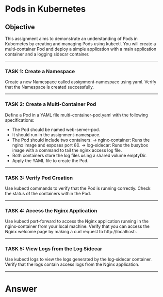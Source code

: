# Pods in Kubernetes

## Objective

This assignment aims to demonstrate an understanding of Pods in Kubernetes by creating and managing Pods using kubectl. You will create a multi-container Pod and deploy a simple application with a main application container and a logging sidecar container.

---

### TASK 1: Create a Namespace

Create a new Namespace called assignment-namespace using yaml. Verify that the Namespace is created successfully.

---

### TASK 2: Create a Multi-Container Pod

Define a Pod in a YAML file multi-container-pod.yaml with the following specifications:

- The Pod should be named web-server-pod.
- It should run in the assignment-namespace.
- The Pod should include two containers:
-> nginx-container: Runs the nginx image and exposes port 80.
-> log-sidecar: Runs the busybox image with a command to tail the nginx access log file.
- Both containers store the log files using a shared volume emptyDir.
- Apply the YAML file to create the Pod.

---

### TASK 3: Verify Pod Creation

Use kubectl commands to verify that the Pod is running correctly. Check the status of the containers within the Pod.

---

### TASK 4: Access the Nginx Application

Use kubectl port-forward to access the Nginx application running in the nginx-container from your local machine. Verify that you can access the Nginx welcome page by making a curl request to http://localhost:<forwarded-port>.

---

### TASK 5: View Logs from the Log Sidecar

Use kubectl logs to view the logs generated by the log-sidecar container. Verify that the logs contain access logs from the Nginx application.

---

# Answer
